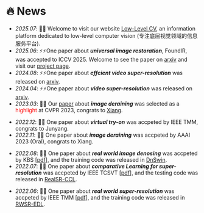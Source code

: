 # 🔥 News
- *2025.07*: 🎉🎉 Welcome to visit our website [Low-Level CV](https://lowlevelcv.com/), an information platform dedicated to low-level computer vision (专注底层视觉领域的信息服务平台).
- *2025.06*: ⚡⚡One paper about ***universal image restoration***, FoundIR, was accepted to ICCV 2025. Welcome to see the paper on [arxiv](https://arxiv.org/abs/2412.01427) and visit our [project page](https://www.foundir.net).
- *2024.08*: ⚡⚡One paper about ***effcient video super-resolution*** was released on [arxiv](https://arxiv.org/abs/2408.14244).
- *2024.04*: ⚡⚡One paper about ***video super-resolution*** was released on [arxiv](https://arxiv.org/abs/2404.04745).
- *2023.03*: 🎉🎉 Our [paper](https://openaccess.thecvf.com/content/CVPR2023/html/Chen_Learning_a_Sparse_Transformer_Network_for_Effective_Image_Deraining_CVPR_2023_paper.html) about ***image deraining*** was selected as a <font color=red>highlight</font> at CVPR 2023, congrats to [Xiang](https://cschenxiang.github.io).
<!-- - *2023.03*: 🎉🎉 I was invited to serve as a reviewer for ICCV 2023. -->
<!-- - *2023.02*: 🎉🎉 One paper about ***image deraining*** was accpeted by CVPR 2023, congrats to Xiang. -->
- *2022.12*: 🎉🎉 One paper about ***virtual try-on*** was accpeted by IEEE TMM, congrats to Junyang.
- *2022.11*: 🎉🎉 One paper about ***image deraining*** was accpeted by AAAI 2023 (Oral), congrats to Xiang.
<!-- - *2022.10*: 🎉🎉 I was invited to serve as a reviewer for CVPR 2023. -->
- *2022.08*: 🎉🎉 One paper about ***real world image denosing*** was accpeted by KBS [[pdf](https://www.sciencedirect.com/science/article/pii/S0950705122009224?via%3Dihub)], and the training code was released in [DnSwin](https://github.com/House-Leo/DnSwin).
- *2022.07*: 🎉🎉 One paper about ***comparative Learning for super-resolution*** was accpeted by IEEE TCSVT [[pdf](https://ieeexplore.ieee.org/document/9847265)], and the testing code was released in [RealSR-CCL](https://github.com/House-Leo/RealSR-CCL).
<!-- - *2022.07*: ⚡⚡ We have released the [RealSR-Zero dataset](https://github.com/House-Leo/RealSR-Zero) for ***real-scene image SR*** testing. -->
- *2022.06*: 🎉🎉 One paper about ***real world super-resolution*** was accpeted by IEEE TMM [[pdf](https://ieeexplore.ieee.org/abstract/document/9792626/)], and the training code was released in [RWSR-EDL](https://github.com/House-Leo/RWSR-EDL).
<!-- - *2021.12*: 🎉🎉 I got the Ph.D offer from [Nanjing University of Science and Technology](http://www.njust.edu.cn/). -->
